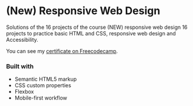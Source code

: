 # (New) Responsive Web Design
Solutions of the 16 projects of the course (NEW) responsive web design
16 projects to practice basic HTML and CSS, responsive web design and Accessibility.

You can see my [ certificate on Freecodecamp](https://www.frontendmentor.io/challenges/intro-component-with-signup-form-5cf91bd49edda32581d28fd1). 

### Built with

- Semantic HTML5 markup
- CSS custom properties
- Flexbox
- Mobile-first workflow
